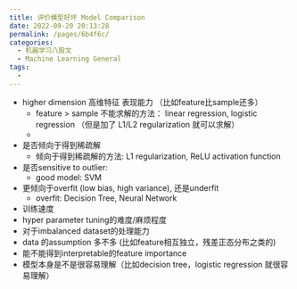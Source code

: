 ```yaml
---
title: 评价模型好坏 Model Comparison 
date: 2022-09-20 20:13:28
permalink: /pages/6b4f6c/
categories:
  - 机器学习八股文
  - Machine Learning General
tags:
  - 
---
```


- higher dimension 高维特征 表现能力 （比如feature比sample还多）
	- feature > sample 不能求解的方法： linear regression, logistic regression （但是加了 L1/L2 regularization 就可以求解）
	- 
- 是否倾向于得到稀疏解
	- 倾向于得到稀疏解的方法: L1 regularization, ReLU activation function
- 是否sensitive to outlier:
	- good model: SVM
- 更倾向于overfit (low bias, high variance),  还是underfit
	- overfit: Decision Tree, Neural Network
- 训练速度
- hyper parameter tuning的难度/麻烦程度
- 对于imbalanced dataset的处理能力
- data 的assumption 多不多 (比如feature相互独立，残差正态分布之类的)
- 能不能得到interpretable的feature importance
- 模型本身是不是很容易理解（比如decision tree，logistic regression 就很容易理解）

